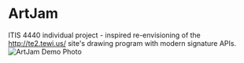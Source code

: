 # ArtJam
ITIS 4440 individual project - inspired re-envisioning of the http://te2.tewi.us/ site's drawing program with modern signature APIs.
![ArtJam Demo Photo](Image 'ArtJam_screenshot.png')
